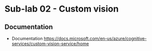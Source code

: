 # Sub-lab 02 - Custom vision

## Documentation

- Documentation https://docs.microsoft.com/en-us/azure/cognitive-services/custom-vision-service/home
